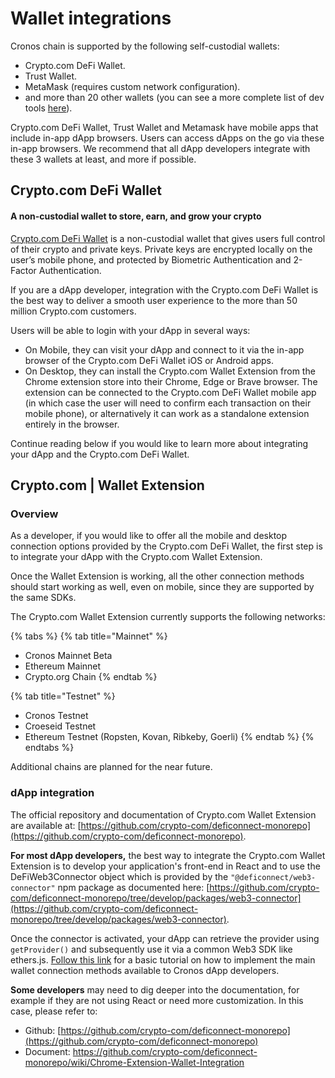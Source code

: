 # Wallet integrations

Cronos chain is supported by the following self-custodial wallets:

* Crypto.com DeFi Wallet.
* Trust Wallet.
* MetaMask (requires custom network configuration).
* and more than 20 other wallets (you can see a more complete list of dev tools [here](https://crofam.me/devtools)).

Crypto.com DeFi Wallet, Trust Wallet and Metamask have mobile apps that include in-app dApp browsers. Users can access dApps on the go via these in-app browsers. We recommend that all dApp developers integrate with these 3 wallets at least, and more if possible.

## Crypto.com DeFi Wallet

#### &#x20;A non-custodial wallet to store, earn, and grow your crypto

[Crypto.com DeFi Wallet](https://crypto.com/defi-wallet) is a non-custodial wallet that gives users full control of their crypto and private keys. Private keys are encrypted locally on the user’s mobile phone, and protected by Biometric Authentication and 2-Factor Authentication.&#x20;

If you are a dApp developer, integration with the Crypto.com DeFi Wallet is the best way to deliver a smooth user experience to the more than 50 million Crypto.com customers.

Users will be able to login with your dApp in several ways:

* On Mobile, they can visit your dApp and connect to it via the in-app browser of the Crypto.com DeFi Wallet iOS or Android apps.
* On Desktop, they can install the Crypto.com Wallet Extension from the Chrome extension store into their Chrome, Edge or Brave browser. The extension can be connected to the Crypto.com DeFi Wallet mobile app (in which case the user will need to confirm each transaction on their mobile phone), or alternatively it can work as a standalone extension entirely in the browser.

Continue reading below if you would like to learn more about integrating your dApp and the Crypto.com DeFi Wallet.

## Crypto.com | Wallet Extension

### Overview

As a developer, if you would like to offer all the mobile and desktop connection options provided by the Crypto.com DeFi Wallet, the first step is to integrate your dApp with the Crypto.com Wallet  Extension.

Once the Wallet Extension is working, all the other connection methods should start working as well, even on mobile, since they are supported by the same SDKs.

The Crypto.com Wallet Extension currently supports the following networks:

{% tabs %}
{% tab title="Mainnet" %}
* Cronos Mainnet Beta
* Ethereum Mainnet
* Crypto.org Chain
{% endtab %}

{% tab title="Testnet" %}
* Cronos Testnet
* Croeseid Testnet
* Ethereum Testnet (Ropsten, Kovan, Ribkeby, Goerli)
{% endtab %}
{% endtabs %}

Additional chains are planned for the near future.

### dApp integration

The official repository and documentation of Crypto.com Wallet Extension are available at: [https://github.com/crypto-com/deficonnect-monorepo](https://github.com/crypto-com/deficonnect-monorepo).

**For most dApp developers,** the best way to integrate the Crypto.com Wallet Extension is to develop your application's front-end in React and to use the DeFiWeb3Connector object which is provided by the `"@deficonnect/web3-connector"` npm package as documented here: [https://github.com/crypto-com/deficonnect-monorepo/tree/develop/packages/web3-connector](https://github.com/crypto-com/deficonnect-monorepo/tree/develop/packages/web3-connector).

Once the connector is activated, your dApp can retrieve the provider using `getProvider()` and subsequently use it via a common Web3 SDK like ethers.js. [Follow this link](https://medium.com/cronos-chain/cronos-developer-series-connect-your-dapp-with-defi-wallet-metamask-and-trust-wallet-77419fe696a5) for a basic tutorial on how to implement the main wallet connection methods available to Cronos dApp developers.

**Some developers** may need to dig deeper into the documentation, for example if they are not using React or need more customization. In this case, please refer to:

* Github: [https://github.com/crypto-com/deficonnect-monorepo](https://github.com/crypto-com/deficonnect-monorepo)
* Document: [https://github.com/crypto-com/deficonnect-monorepo/wiki/Chrome-Extension-Wallet-Integration ](https://github.com/crypto-com/deficonnect-monorepo/wiki/Chrome-Extension-Wallet-Integration)

